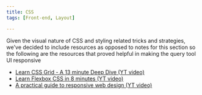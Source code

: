 ```yaml
---
title: CSS
tags: [Front-end, Layout]

---
```


Given the visual nature of CSS and styling related tricks and strategies, we've decided to include resources as opposed to notes for this section so the following are the resources that proved helpful in making the query tool UI responsive

- [Learn CSS Grid - A 13 minute Deep Dive (YT video)](https://www.youtube.com/watch?v=EiNiSFIPIQE)
- [Learn Flexbox CSS in 8 minutes (YT video)](https://www.youtube.com/watch?v=phWxA89Dy94)
- [ A practical guide to responsive web design (YT video)](https://www.youtube.com/watch?v=x4u1yp3Msao)